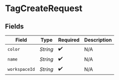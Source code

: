 # TagCreateRequest


## Fields

| Field              | Type               | Required           | Description        |
| ------------------ | ------------------ | ------------------ | ------------------ |
| `color`            | *String*           | :heavy_check_mark: | N/A                |
| `name`             | *String*           | :heavy_check_mark: | N/A                |
| `workspaceId`      | *String*           | :heavy_check_mark: | N/A                |